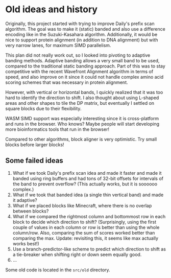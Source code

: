 # Old ideas and history
Originally, this project started with trying to improve Daily's prefix scan algorithm.
The goal was to make it (static) banded and also use a difference encoding like in the
Suzuki-Kasahara algorithm. Additionally, it would be nice to support protein alignment (in addition to
DNA alignment) but with very narrow lanes, for maximum SIMD parallelism.

This plan did not really work out, so I looked into pivoting to adaptive banding methods.
Adaptive banding allows a very small band to be used, compared to the traditional static
banding approach. Part of this was to stay competitive with the recent Wavefront Alignment
algorithm in terms of speed, and also improve on it since it could not handle complex amino
acid scoring schemes that was necessary in protein alignment.

However, with vertical or horizontal bands, I quickly realized that it was too hard to
identify the direction to shift. I also thought about using L-shaped areas and other shapes
to tile the DP matrix, but eventually I settled on square blocks due to their flexibility.

WASM SIMD support was especially interesting since it is cross-platform and runs in the
browser. Who knows? Maybe people will start developing more bioinformatics tools that
run in the browser!

Compared to other algorithms, block aligner is very optimistic. Try small blocks before larger blocks!

## Some failed ideas
1. What if we took Daily's prefix scan idea and made it faster and made it banded using
ring buffers and had tons of 32-bit offsets for intervals of the band to prevent overflow?
(This actually works, but it is soooooo complex.)
2. What if we took that banded idea (a single thin vertical band) and made it adaptive?
3. What if we placed blocks like Minecraft, where there is no overlap between blocks?
4. What if we compared the rightmost column and bottommost row in each block to decide
which direction to shift? (Surprisingly, using the first couple of values in each column
or row is better than using the whole column/row. Also, comparing the sum of scores worked
better than comparing the max. Update: revisiting this, it seems like max actually works best!)
5. Use a branch-predictor-like scheme to predict which direction to shift as a tie-breaker
when shifting right or down seem equally good.
6. ...

Some old code is located in the `src/old` directory.
